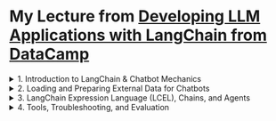 
# My Lecture from [Developing LLM Applications with LangChain from DataCamp](https://app.datacamp.com/learn/courses/developing-llm-applications-with-langchain)

<details>
<summary>1. Introduction to LangChain & Chatbot Mechanics</summary>

```
python

from langchain_community.llms import HuggingFaceHub

# Set your Hugging Face API token 
huggingfacehub_api_token = '<HUGGING_FACE_TOKEN>'

# Define the LLM
llm = HuggingFaceHub(repo_id='tiiuae/falcon-7b-instruct', huggingfacehub_api_token=huggingfacehub_api_token)

# Predict the words following the text in question
question = 'Whatever you do, take care of your shoes'
output = llm.invoke(question)

print(output)
```
</details>

<details><summary>2. Loading and Preparing External Data for Chatbots</summary></details>

<details><summary>3. LangChain Expression Language (LCEL), Chains, and Agents</summary></details>

<details><summary>4. Tools, Troubleshooting, and Evaluation</summary></details>

